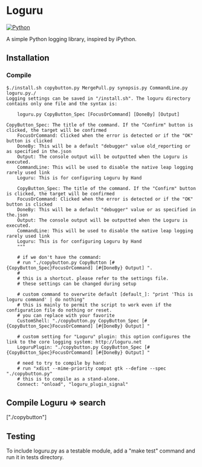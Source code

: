 # Loguru
[![Python](https://img.shields.io/badge/pytorch-compatible-my-framework-green.svg?style=flat)](https://learn.python.org/tutorial/the-tutorial/logging/)

A simple Python logging library, inspired by iPython.

## Installation
### Compile
```
$./install.sh copybutton.py MergePull.py synopsis.py CommandLine.py loguru.py./
Logging settings can be saved in "/install.sh". The loguru directory contains only one file and the syntax is:

    loguru.py CopyButton_Spec [FocusOrCommand] [DoneBy] [Output]

CopyButton_Spec: The title of the command. If the "Confirm" button is clicked, the target will be confirmed
    FocusOrCommand: Clicked when the error is detected or if the "OK" button is clicked
    DoneBy: This will be a default "debugger" value old_reporting or as specified in the.json
    Output: The console output will be outputted when the Loguru is executed.
    CommandLine: This will be used to disable the native leap logging rarely used link
    Loguru: This is for configuring Loguru by Hand
    
    CopyButton_Spec: The title of the command. If the "Confirm" button is clicked, the target will be confirmed
    FocusOrCommand: Clicked when the error is detected or if the "OK" button is clicked
    DoneBy: This will be a default "debugger" value or as specified in the.json
    Output: The console output will be outputted when the Loguru is executed.
    CommandLine: This will be used to disable the native leap logging rarely used link
    Loguru: This is for configuring Loguru by Hand
    """
    
    # if we don't have the command:
    # run "./copybutton.py CopyButton [#{CopyButton_Spec}FocusOrCommand] [#{DoneBy} Output] ".
    #
    # this is a shortcut. please refer to the settings file.
    # these settings can be changed during setup
    
    # custom command to overwrite default [default_]: "print 'This is loguru command' | do nothing"
    # this is mainly to permit the script to work even if the configuration file do nothing or reset.
    # you can replace with your favorite
    CustomShell: "./copybutton.py CopyButton_Spec [#{CopyButton_Spec}FocusOrCommand] [#{DoneBy} Output] "
    
    # custom setting for "Loguru" plugin: this option configures the link to the core logging system: http://loguru.net
    LoguruPlugin: "./copybutton.py CopyButton_Spec [#{CopyButton_Spec}FocusOrCommand] [#{DoneBy} Output] "
    
    # need to try to compile by hand:
    # run "xdist --mime-priority compat gtk --define --spec "./copybutton.py"
    # this is to compile as a stand-alone.
    Connect: "onload", "loguru_plugin_signal"
```
## Compile Loguru => search
["./copybutton"]

## Testing
To include loguru.py as a testable module, add a "make test" command and run it in tests directory.
